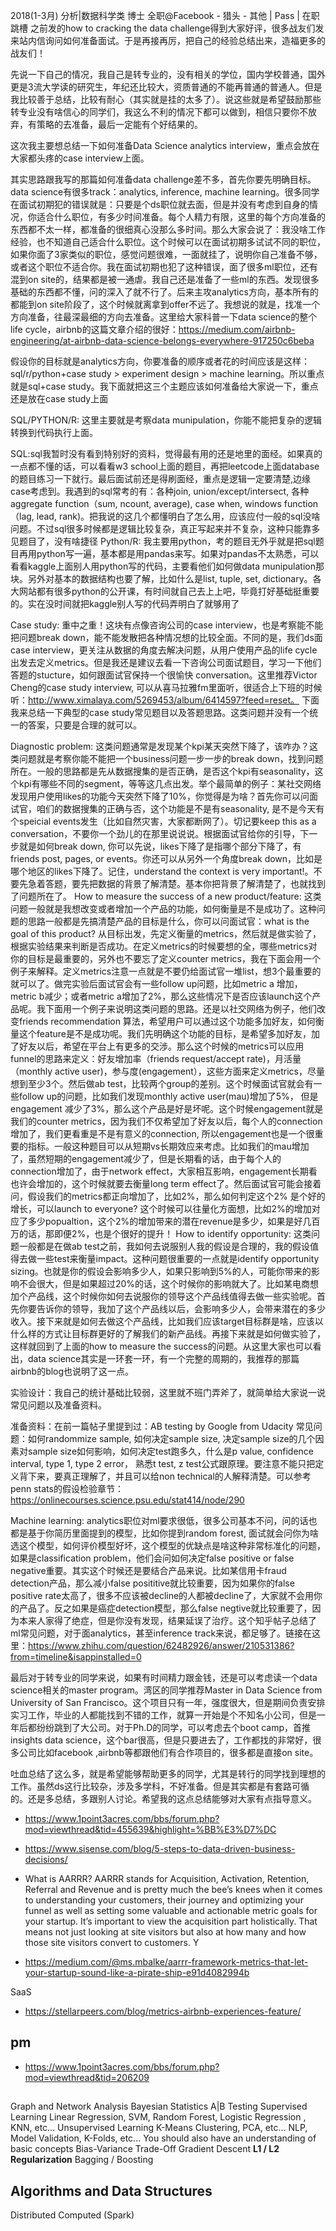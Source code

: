 2018(1-3月) 分析|数据科学类 博士 全职@Facebook - 猎头 - 其他  | Pass | 在职跳槽
之前发的how to cracking the data challenge得到大家好评，很多战友们发来站内信询问如何准备面试。于是再接再厉，把自己的经验总结出来，造福更多的战友们！

先说一下自己的情况，我自己是转专业的，没有相关的学位，国内学校普通，国外更是3流大学读的研究生，年纪还比较大，资质普通的不能再普通的普通人。但是我比较善于总结，比较有耐心（其实就是挂的太多了）。说这些就是希望鼓励那些转专业没有啥信心的同学们，我这么不利的情况下都可以做到，相信只要你不放弃，有策略的去准备，最后一定能有个好结果的。

这次我主要想总结一下如何准备Data Science analytics interview，重点会放在大家都头疼的case interview上面。

其实思路跟我写的那篇如何准备data challenge差不多，首先你要先明确目标。data science有很多track：analytics, inference, machine learning。很多同学在面试初期犯的错误就是：只要是个ds职位就去面，但是并没有考虑到自身的情况，你适合什么职位，有多少时间准备。每个人精力有限，这里的每个方向准备的东西都不太一样，都准备的很细真心没那么多时间。那么大家会说了：我没啥工作经验，也不知道自己适合什么职位。这个时候可以在面试初期多试试不同的职位，如果你面了3家类似的职位，感觉问题很难，一面就挂了，说明你自己准备不够，或者这个职位不适合你。我在面试初期也犯了这种错误，面了很多ml职位，还有混到on site的，结果都是被一通虐。我自己还是准备了一些ml的东西。发现很多基础的东西都不懂，问的深入了就不行了。后来主攻analytics方向，基本所有的都能到on site阶段了，这个时候就离拿到offer不远了。我想说的就是，找准一个方向准备，往最深最细的方向去准备。这里给大家科普一下data science的整个life cycle，airbnb的这篇文章介绍的很好：https://medium.com/airbnb-engineering/at-airbnb-data-science-belongs-everywhere-917250c6beba

假设你的目标就是analytics方向，你要准备的顺序或者花的时间应该是这样：sql/r/python+case study > experiment design > machine learning。所以重点就是sql+case study。我下面就把这三个主题应该如何准备给大家说一下，重点还是放在case study上面

SQL/PYTHON/R: 这里主要就是考察data munipulation，你能不能把复杂的逻辑转换到代码执行上面。

SQL:sql我暂时没有看到特别好的资料，觉得最有用的还是地里的面经。如果真的一点都不懂的话，可以看看w3 school上面的题目，再把leetcode上面database的题目练习一下就行。最后面试前还是得刷面经，重点是逻辑一定要清楚,边缘case考虑到。我遇到的sql常考的有：各种join, union/except/intersect, 各种aggregate function（sum, ncount, average), case when, windows function（lag, lead, rank)。把我说的这几个都懂明白了怎么用，应该应付一般的sql没啥问题。不过sql很多时候都是逻辑比较复杂，真正写起来并不复杂，这种只能靠多见题目了，没有啥捷径
Python/R: 我主要用python，考的题目无外乎就是把sql题目再用python写一遍，基本都是用pandas来写。如果对pandas不太熟悉，可以看看kaggle上面别人用python写的代码，主要看他们如何做data munipulation那块。另外对基本的数据结构也要了解，比如什么是list, tuple, set, dictionary。各大网站都有很多python的公开课，有时间就自己去上上吧，毕竟打好基础挺重要的。实在没时间就把kaggle别人写的代码弄明白了就够用了

Case study: 重中之重！这块有点像咨询公司的case interview，也是考察能不能把问题break down，能不能发散把各种情况想的比较全面。不同的是，我们ds面case interview，更关注从数据的角度去解决问题，从用户使用产品的life cycle出发去定义metrics。但是我还是建议去看一下咨询公司面试题目，学习一下他们答题的stucture，如何跟面试官保持一个很愉快 conversation。这里推荐Victor Cheng的case study interview, 可以从喜马拉雅fm里面听，很适合上下班的时候听：http://www.ximalaya.com/5269453/album/6414597?feed=reset。 下面我来总结一下典型的case study常见题目以及答题思路。这类问题并没有一个统一的答案，只要是合理的就可以。

Diagnostic problem: 这类问题通常是发现某个kpi某天突然下降了，该咋办？这类问题就是考察你能不能把一个business问题一步一步的break down，找到问题所在。一般的思路都是先从数据搜集的是否正确，是否这个kpi有seasonality，这个kpi有哪些不同的segment，等等这几点出发。举个最简单的例子：某社交网络发现用户使用likes的功能今天突然下降了10%，你觉得是为啥？首先你可以问面试官，咱们的数据搜集的正确与否，这个功能是不是有seasonality, 是不是今天有个speicial events发生（比如自然灾害，大家都断网了）。切记要keep this as a conversation，不要你一个劲儿的在那里说说说。根据面试官给你的引导，下一步就是如何break down, 你可以先说，likes下降了是指哪个部分下降了，有friends post, pages, or events。你还可以从另外一个角度break down，比如是哪个地区的likes下降了。记住，understand the context is very important!。不要先急着答题，要先把数据的背景了解清楚。基本你把背景了解清楚了，也就找到了问题所在了。
How to measure the success of a new product/feature: 这类问题一般就是我想改变或者增加一个产品的功能，如何衡量是不是成功了。这种问题的思路一般都是先搞清楚产品的目标是什么，你可以问面试官：what is the goal of this product? 从目标出发，先定义衡量的metrics，然后就是做实验了，根据实验结果来判断是否成功。在定义metrics的时候要想的全，哪些metrics对你的目标是最重要的，另外也不要忘了定义counter metrics，我在下面会用一个例子来解释。定义metrics注意一点就是不要仍给面试官一堆list，想3个最重要的就可以了。做完实验后面试官会有一些follow up问题，比如metric a 增加，metric b减少；或者metric a增加了2%，那么这些情况下是否应该launch这个产品呢。我下面用一个例子来说明这类问题的思路。还是以社交网络为例子，他们改变friends recommendation 算法，希望用户可以通过这个功能多加好友，如何衡量这个feature是不是成功呢。我们先明确这个功能的目标，是希望多加好友，加了好友以后，希望在平台上有更多的交涉。那么这个时候的metrics可以应用funnel的思路来定义：好友增加率（friends request/accept rate)，月活量（monthly active user)，参与度(engagement），这些方面来定义metrics，尽量想到至少3个。然后做ab test，比较两个group的差别。这个时候面试官就会有一些follow up的问题，比如我们发现monthly active user(mau)增加了5%， 但是engagement 减少了3%，那么这个产品是好是坏呢。这个时候engagement就是我们的counter metrics，因为我们不仅希望加了好友以后，每个人的connection增加了，我们更看重是不是有意义的connection, 所以engagement也是一个很重要的指标。一般这种题目可以从短期vs长期效应来考虑。比如我们的mau增加了，虽然短期的engagement减少了，但是长期看的话，由于每个人的connection增加了，由于network effect，大家相互影响，engagement长期看也许会增加的，这个时候就要去衡量long term effect了。然后面试官可能会接着问，假设我们的metrics都正向增加了，比如2%，那么如何判定这个2% 是个好的增长，可以launch to everyone? 这个时候可以往量化方面想，比如2%的增加对应了多少popualtion，这个2%的增加带来的潜在revenue是多少，如果是好几百万的话，那即便2%，也是个很好的提升！
How to identify opportunity: 这类问题一般都是在做ab test之前，我如何去说服别人我的假设是合理的，我的假设值得去做一些test来衡量impact。这种问题很重要的一点就是identify opportunity sizing。也就是你的假设会影响多少人，如果只影响到5%的人，可能你带来的影响不会很大，但是如果超过20%的话，这个时候你的影响就大了。比如某电商想加个产品线，这个时候你如何去说服你的领导这个产品线值得去做一些实验呢。首先你要告诉你的领导，我加了这个产品线以后，会影响多少人，会带来潜在的多少收入。接下来就是如何去做这个产品线，比如我们应该target目标群是啥，应该以什么样的方式让目标群更好的了解我们的新产品线。再接下来就是如何做实验了，这样就回到了上面的how to measure the success的问题。从这里大家也可以看出，data science其实是一环套一环，有一个完整的周期的，我推荐的那篇airbnb的blog也说明了这一点。

实验设计：我自己的统计基础比较弱，这里就不班门弄斧了，就简单给大家说一说常见问题以及准备资料。

准备资料：在前一篇帖子里提到过：AB testing by Google from Udacity
常见问题：如何randommize sample, 如何决定sample size, 决定sample size的几个因素对sample size如何影响，如何决定test跑多久，什么是p value, confidence interval, type 1, type 2 error， 熟悉t test, z test公式跟原理。要注意不能只把定义背下来，要真正理解了，并且可以给non technical的人解释清楚。可以参考penn stats的假设检验章节：https://onlinecourses.science.psu.edu/stat414/node/290

Machine learning: analytics职位对ml要求很低，很多公司基本不问，问的话也都是基于你简历里面提到的模型，比如你提到random forest, 面试就会问你为啥选这个模型，如何评价模型好坏，这个模型的优缺点是啥这种非常标准化的问题，如果是classification problem，他们会问如何决定false positive or false negative重要。其实这个时候还是要结合产品来说。比如某信用卡fraud detection产品，那么减小false posititive就比较重要，因为如果你的false positive rate太高了，很多不应该被decline的人都被decline了，大家就不会用你的产品了。反之如果是癌症detection模型，那么false negtive就比较重要了，因为本来人家得了绝症，但是你没有发现，结果延误了治疗。这个知乎帖子总结了ml常见问题，对于面analytics，甚至inference track来说，都足够了。链接在这里：https://www.zhihu.com/question/62482926/answer/210531386?from=timeline&isappinstalled=0


最后对于转专业的同学来说，如果有时间精力跟金钱，还是可以考虑读一个data science相关的master program。湾区的同学推荐Master in Data Science from University of San Francisco。这个项目只有一年，强度很大，但是期间负责安排实习工作，毕业的人都能找到不错的工作，就算一开始是个不知名小公司，但是一年后都纷纷跳到了大公司。对于Ph.D的同学，可以考虑去个boot camp，首推insights data science，这个bar很高，但是只要进去了，工作都找的非常好，很多公司比如facebook ,airbnb等都跟他们有合作项目的，很多都是直接on site。

吐血总结了这么多，就是希望能够帮助更多的同学，尤其是转行的同学找到理想的工作。虽然ds这行比较杂，涉及多学科，不好准备。但是其实都是有套路可循的。还是多总结，多跟别人讨论。希望我的这点总结能够对大家有点指导意义。

- https://www.1point3acres.com/bbs/forum.php?mod=viewthread&tid=455639&highlight=%BB%E3%D7%DC


- https://www.sisense.com/blog/5-steps-to-data-driven-business-decisions/



- What is AARRR?
AARRR stands for Acquisition, Activation, Retention, Referral and Revenue and is pretty much the bee’s knees when it comes to understanding your customers, their journey and optimizing your funnel as well as setting some valuable and actionable metric goals for your startup. It’s important to view the acquisition part holistically.
That means not just looking at site visitors but also at how many and how those site visitors convert to customers. Y

- https://medium.com/@ms.mbalke/aarrr-framework-metrics-that-let-your-startup-sound-like-a-pirate-ship-e91d4082994b

SaaS

- https://stellarpeers.com/blog/metrics-airbnb-experiences-feature/


## pm
- https://www.1point3acres.com/bbs/forum.php?mod=viewthread&tid=206209

##
Graph and Network Analysis
Bayesian Statistics
A|B Testing
Supervised Learning
Linear Regression, SVM, Random Forest, Logistic Regression , KNN, etc...
Unsupervised Learning
K-Means Clustering, PCA, etc…
NLP, Model Validation, K-Folds, etc...
You should also have an understanding of basic concepts
Bias-Variance Trade-Off
Gradient Descent
**L1 / L2 Regularization**
Bagging / Boosting


## Algorithms and Data Structures
Distributed Computed (Spark)


